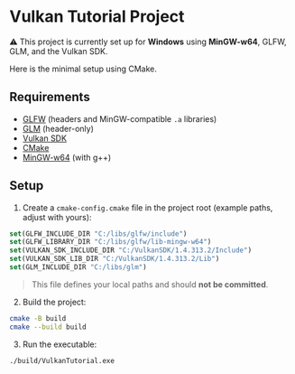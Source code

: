 # Vulkan Tutorial Project

⚠️ This project is currently set up for **Windows** using **MinGW-w64**, GLFW, GLM, and the Vulkan SDK.

Here is the minimal setup using CMake.

## Requirements

- [GLFW](https://www.glfw.org/) (headers and MinGW-compatible `.a` libraries)
- [GLM](https://github.com/g-truc/glm) (header-only)
- [Vulkan SDK](https://vulkan.lunarg.com/)
- [CMake](https://cmake.org/)
- [MinGW-w64](https://winlibs.com/) (with g++)

## Setup

1. Create a `cmake-config.cmake` file in the project root (example paths, adjust with yours):

```cmake
set(GLFW_INCLUDE_DIR "C:/libs/glfw/include")
set(GLFW_LIBRARY_DIR "C:/libs/glfw/lib-mingw-w64")
set(VULKAN_SDK_INCLUDE_DIR "C:/VulkanSDK/1.4.313.2/Include")
set(VULKAN_SDK_LIB_DIR "C:/VulkanSDK/1.4.313.2/Lib")
set(GLM_INCLUDE_DIR "C:/libs/glm")
````

> This file defines your local paths and should **not be committed**.

2. Build the project:

```sh
cmake -B build
cmake --build build
```

3. Run the executable:

```sh
./build/VulkanTutorial.exe
```